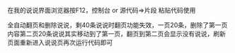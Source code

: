 在我的说说界面浏览器按F12，控制台  or  源代码=>片段     粘贴代码使用


全自动翻页和删除说说，剩40条说说时翻页功能失效，一页20条，删除了第一页内容第二页20条说说其实移动到了第一页，翻页到第二页会显示没有说说，刷新页面重新进入说说页再次运行代码即可
